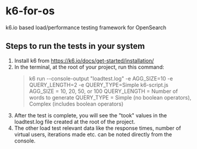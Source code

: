 # k6-for-os
k6.io based load/performance testing framework for OpenSearch

## Steps to run the tests in your system
1. Install k6 from https://k6.io/docs/get-started/installation/
2. In the terminal, at the root of your project, run this command:<br>
    > k6 run --console-output "loadtest.log" -e AGG_SIZE=10 -e QUERY_LENGTH=2 -e QUERY_TYPE=Simple k6-script.js
    > AGG_SIZE = 10, 20, 50, or 100
    > QUERY_LENGTH = Number of words to generate
    > QUERY_TYPE = Simple (no boolean operators), Complex (includes boolean operators)
3. After the test is complete, you will see the "took" values in the loadtest.log file created at the root of the project.
4. The other load test relevant data like the response times, number of virtual users, iterations made etc. can be noted directly from the console.
